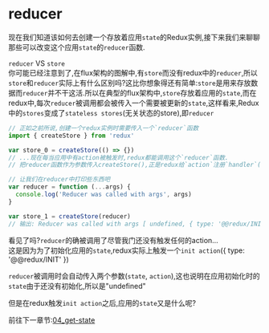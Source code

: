 
# reducer

现在我们知道该如何去创建一个存放着应用`state`的Redux实例,接下来我们来聊聊那些可以改变这个应用`state`的`reducer`函数.

`reducer` VS `store`  
你可能已经注意到了,在flux架构的图解中,有`store`而没有redux中的`reducer`,所以`store`和`reducer`实际上有什么区别吗?这比你想象得还有简单:`store`是用来存放数据而`reducer`并不干这活.所以在典型的flux架构中,`store`存放着应用的`state`,而在redux中,每次`reducer`被调用都会被传入一个需要被更新的`state`,这样看来,Redux中的`stores`变成了`stateless stores`(无关状态的store),即`reducer`

```js
// 正如之前所说,创建一个redux实例时需要传入一个`reducer`函数
import { createStore } from 'redux'

var store_0 = createStore(() => {})
// ...现在每当应用中有action被触发时,redux都能调用这个`reducer`函数.
// 把reducer函数作为参数传入createStore(),正是redux给`action`注册`handler`(在01_simple-action-creator中提到过的)的做法

// 让我们在reducer中打印些东西吧
var reducer = function (...args) {
  console.log('Reducer was called with args', args)
}

var store_1 = createStore(reducer)
// 输出: Reducer was called with args [ undefined, { type: '@@redux/INIT' } ]
```

看见了吗?`reducer`的确被调用了尽管我门还没有触发任何的action...  
这是因为为了初始化应用的`state`,redux实际上触发一个`init action`({ type: '@@redux/INIT' })

`reducer`被调用时会自动传入两个参数(`state`, `action`),这也说明在应用初始化时的`state`由于还没有初始化,所以是"undefined"

但是在redux触发`init action`之后,应用的`state`又是什么呢?

前往下一章节:[04_get-state]()
